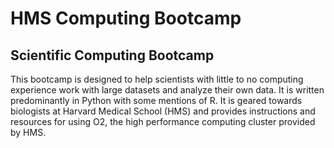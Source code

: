 # HMS Computing Bootcamp

<h2> Scientific Computing Bootcamp </h2>

This bootcamp is designed to help scientists with little to no computing experience work with large datasets and analyze their own data. It is written predominantly in Python with some mentions of R. It is geared towards biologists at Harvard Medical School (HMS) and provides instructions and resources for using O2, the high performance computing cluster provided by HMS.

